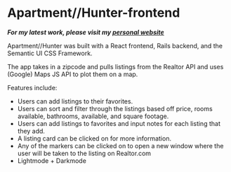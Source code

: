 # Apartment//Hunter-frontend #

___For my latest work, please visit my [personal website](https://www.mattaquino.dev/)___

Apartment//Hunter was built with a React frontend, Rails backend, and the Semantic UI CSS Framework.

The app takes in a zipcode and pulls listings from the Realtor API and uses (Google) Maps JS API to plot them on a map. 

Features include:
* Users can add listings to their favorites.
* Users can sort and filter through the listings based off price, rooms available, bathrooms, available, and square footage. 
* Users can add listings to favorites and input notes for each listing that they add.
* A listing card can be clicked on for more information.
* Any of the markers can be clicked on to open a new window where the user will be taken to the listing on Realtor.com
* Lightmode + Darkmode 

<!-- This was my first project with React and I gained a lot of comfortability with using Semantic UI from this experience. Previously I had used Bulma, another css framework where you would update class names and connect to the framework via a CDN link in the html file. Semantic brought a slew of prestyled components that sped up the development process. This was also the first time using an API from the Google Cloud Platform. It was everything you expected from Google and more, they have hundreds of API Libraries and other services under that platform. I would need a few days to sift through all the functionality. I pretty happy about the outcome of the app but like with most first time projects there were challenges and some bugs that still need to be fixed.

Some challenges included the non-uniform information returned by the Realtor API. Depending on the region the zipcode was the returned object had differing key:value pairs. It was a nightmare to deal with, we created a workaround using nexted conditional renders but that was a band aid and the real problem was with the API and it's database. These challenges lead to the discovery og GraphQL which could have possibly remedied this problem but that's another new tech to explore in the near future. Then there's also some filtering and css issues that plague every new developer. Overall, great learning experience creating this app.  -->